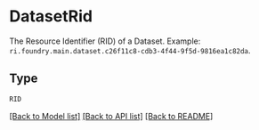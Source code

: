 # DatasetRid

The Resource Identifier (RID) of a Dataset. Example: `ri.foundry.main.dataset.c26f11c8-cdb3-4f44-9f5d-9816ea1c82da`.


## Type
```python
RID
```


[[Back to Model list]](../../README.md#documentation-for-models) [[Back to API list]](../../README.md#documentation-for-api-endpoints) [[Back to README]](../../README.md)
